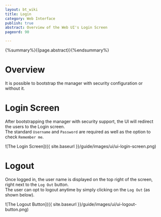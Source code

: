 ```yaml
---
layout: bt_wiki
title: Login
category: Web Interface
publish: true
abstract: Overview of the Web UI's Login Screen
pageord: 90

---
```


{%summary%}{{page.abstract}}{%endsummary%}

# Overview
It is possible to bootstrap the manager with security configuration or without it.

# Login Screen
After bootstrapping the manager with security support, the UI will redirect the users to the Login screen.<br>
The standard `Username` and `Password` are required as well as the option to check `Remember me`. <br>

![The Login Screen]({{ site.baseurl }}/guide/images/ui/ui-login-screen.png)

# Logout
Once logged in, the user name is displayed on the top right of the screen, right next to the `Log Out` button. <br>
The user can opt to logout anytime by simply clicking on the `Log Out` (as shown below). <br>

![The Logout Button]({{ site.baseurl }}/guide/images/ui/ui-logout-button.png)